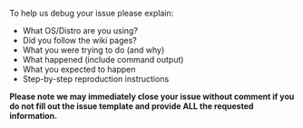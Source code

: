 To help us debug your issue please explain:
- What OS/Distro are you using?
- Did you follow the wiki pages?
- What you were trying to do (and why)
- What happened (include command output)
- What you expected to happen
- Step-by-step reproduction instructions

**Please note we may immediately close your issue without comment if you do not fill out the issue template and provide ALL the requested information.**

